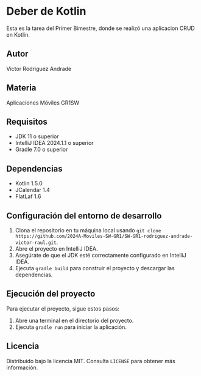 # Deber de Kotlin

Esta es la tarea del Primer Bimestre, donde se realizó una aplicacion CRUD en Kotlin.

## Autor

Victor Rodriguez Andrade

## Materia

Aplicaciones Móviles GR1SW

## Requisitos

- JDK 11 o superior
- IntelliJ IDEA 2024.1.1 o superior
- Gradle 7.0 o superior

## Dependencias

- Kotlin 1.5.0
- JCalendar 1.4
- FlatLaf 1.6

## Configuración del entorno de desarrollo

1. Clona el repositorio en tu máquina local usando `git clone https://github.com/2024A-Moviles-SW-GR1/SW-GR1-rodriguez-andrade-victor-raul.git`.
2. Abre el proyecto en IntelliJ IDEA.
3. Asegúrate de que el JDK esté correctamente configurado en IntelliJ IDEA.
4. Ejecuta `gradle build` para construir el proyecto y descargar las dependencias.

## Ejecución del proyecto

Para ejecutar el proyecto, sigue estos pasos:

1. Abre una terminal en el directorio del proyecto.
2. Ejecuta `gradle run` para iniciar la aplicación.


## Licencia

Distribuido bajo la licencia MIT. Consulta `LICENSE` para obtener más información.